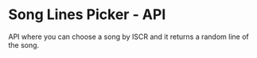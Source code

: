 # Song Lines Picker - API

API where you can choose a song by ISCR and it returns a random line of the song.
